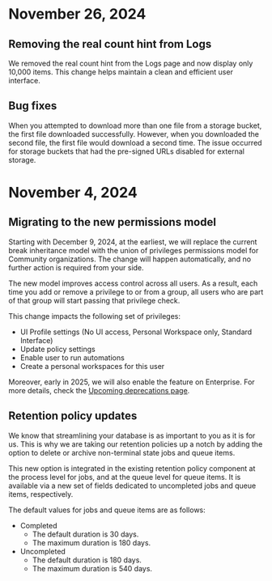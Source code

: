 # November 26, 2024

## Removing the real count hint from Logs
We removed the real count hint from the Logs page and now display only 10,000 items. This change helps maintain a clean and efficient user interface.

## Bug fixes
When you attempted to download more than one file from a storage bucket, the first file downloaded successfully. However, when you downloaded the second file, the first file would download a second time. The issue occurred for storage buckets that had the pre-signed URLs disabled for external storage.

# November 4, 2024

## Migrating to the new permissions model
Starting with December 9, 2024, at the earliest, we will replace the current break inheritance model with the union of privileges permissions model for Community organizations. The change will happen automatically, and no further action is required from your side.

The new model improves access control across all users. As a result, each time you add or remove a privilege to or from a group, all users who are part of that group will start passing that privilege check.

This change impacts the following set of privileges:
- UI Profile settings (No UI access, Personal Workspace only, Standard Interface)
- Update policy settings
- Enable user to run automations
- Create a personal workspaces for this user

Moreover, early in 2025, we will also enable the feature on Enterprise. For more details, check the [Upcoming deprecations page](URL).

## Retention policy updates
We know that streamlining your database is as important to you as it is for us. This is why we are taking our retention policies up a notch by adding the option to delete or archive non-terminal state jobs and queue items.

This new option is integrated in the existing retention policy component at the process level for jobs, and at the queue level for queue items. It is available via a new set of fields dedicated to uncompleted jobs and queue items, respectively.

The default values for jobs and queue items are as follows:

- Completed
  - The default duration is 30 days.
  - The maximum duration is 180 days.
- Uncompleted
  - The default duration is 180 days.
  - The maximum duration is 540 days.
